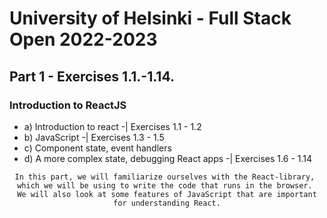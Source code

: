 # University of Helsinki - Full Stack Open 2022-2023

## Part 1 - Exercises 1.1.-1.14.
### Introduction to ReactJS
- a) Introduction to react -| Exercises 1.1 - 1.2
- b) JavaScript -| Exercises 1.3 - 1.5
- c) Component state, event handlers
- d) A more complex state, debugging React apps -| Exercises 1.6 - 1.14

<div align="center">

~~~ 
In this part, we will familiarize ourselves with the React-library, 
which we will be using to write the code that runs in the browser. 
We will also look at some features of JavaScript that are important
for understanding React.
~~~

</div>
